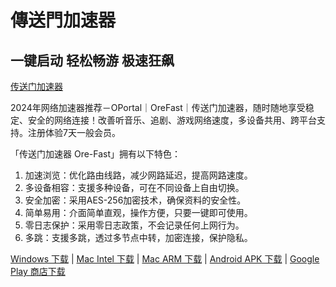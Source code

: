 # 傳送門加速器

## 一键启动 轻松畅游 极速狂飙

[传送门加速器](https://www.oportalboot.com/)

2024年网络加速器推荐－OPortal｜OreFast｜传送门加速器，随时随地享受稳定、安全的网络连接！改善听音乐、追剧、游戏网络速度，多设备共用、跨平台支持。注册体验7天一般会员。

「传送门加速器 Ore-Fast」拥有以下特色：

1. 加速浏览：优化路由线路，减少网路延迟，提高网路速度。
2. 多设备相容：支援多种设备，可在不同设备上自由切换。
3. 安全加密：采用AES-256加密技术，确保资料的安全性。
4. 简单易用：介面简单直观，操作方便，只要一键即可使用。
5. 零日志保护：采用零日志政策，不会记录任何上网行为。
6. 多跳：支援多跳，透过多节点中转，加密连接，保护隐私。

[Windows 下载](https://www.oportalboot.com/downloads/ofaster_win32_x64_v1.2.55_prod.exe) | 
[Mac Intel 下载](https://www.oportalboot.com/downloads/ofast_x64_v1.2.55_prod.dmg) | 
[Mac ARM 下载](https://www.oportalboot.com/downloads/ofast_x64_v1.2.55_prod.dmg) | 
[Android APK 下载](https://www.oportalboot.com/downloads/ofast_x64_v1.2.55_prod.dmg) | 
[Google Play 商店下载](https://play.google.com/store/apps/details?id=com.yangfang.proxy_android&hl=gsw) 
